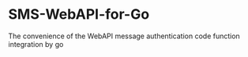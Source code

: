 # SMS-WebAPI-for-Go
The convenience of the WebAPI message authentication code function integration by go
